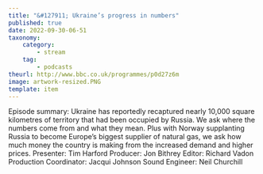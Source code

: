```yaml
---
title: "&#127911; Ukraine’s progress in numbers"
published: true
date: 2022-09-30-06-51
taxonomy:
    category:
        - stream
    tag:
        - podcasts
theurl: http://www.bbc.co.uk/programmes/p0d27z6m
image: artwork-resized.PNG
template: item
---
```


Episode summary: Ukraine has reportedly recaptured nearly 10,000 square kilometres of territory that had been occupied by Russia. We ask where the numbers come from and what they mean. Plus with Norway supplanting Russia to become Europe&rsquo;s biggest supplier of natural gas, we ask how much money the country is making from the increased demand and higher prices. Presenter: Tim Harford Producer: Jon Bithrey Editor: Richard Vadon Production Coordinator: Jacqui Johnson Sound Engineer: Neil Churchill
